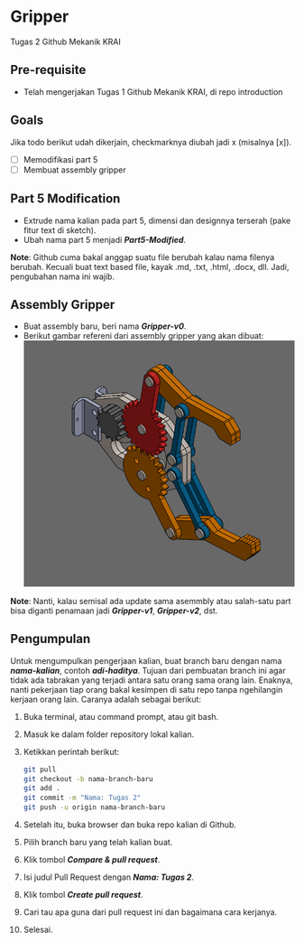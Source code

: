 # Gripper

Tugas 2 Github Mekanik KRAI

## Pre-requisite

- Telah mengerjakan Tugas 1 Github Mekanik KRAI, di repo introduction

## Goals

Jika todo berikut udah dikerjain, checkmarknya diubah jadi x (misalnya [x]).

- [ ] Memodifikasi part 5
- [ ] Membuat assembly gripper

## Part 5 Modification

- Extrude nama kalian pada part 5, dimensi dan designnya terserah (pake fitur text di sketch).
- Ubah nama part 5 menjadi ***Part5-Modified***.

**Note**: Github cuma bakal anggap suatu file berubah kalau nama filenya berubah. Kecuali buat text based file, kayak .md, .txt, .html, .docx, dll. Jadi, pengubahan nama ini wajib.

## Assembly Gripper

- Buat assembly baru, beri nama ***Gripper-v0***.
- Berikut gambar refereni dari assembly gripper yang akan dibuat:
  ![alt text](image.png)

**Note**: Nanti, kalau semisal ada update sama asemmbly atau salah-satu part bisa diganti penamaan jadi ***Gripper-v1***, ***Gripper-v2***, dst.

## Pengumpulan

Untuk mengumpulkan pengerjaan kalian, buat branch baru dengan nama ***nama-kalian***, contoh ***adi-haditya***. Tujuan dari pembuatan branch ini agar tidak ada tabrakan yang terjadi antara satu orang sama orang lain. Enaknya, nanti pekerjaan tiap orang bakal kesimpen di satu repo tanpa ngehilangin kerjaan orang lain. Caranya adalah sebagai berikut:

1. Buka terminal, atau command prompt, atau git bash.
2. Masuk ke dalam folder repository lokal kalian.
3. Ketikkan perintah berikut:

    ```bash
    git pull
    git checkout -b nama-branch-baru
    git add .
    git commit -m "Nama: Tugas 2"
    git push -u origin nama-branch-baru
    ```

4. Setelah itu, buka browser dan buka repo kalian di Github.
5. Pilih branch baru yang telah kalian buat.
6. Klik tombol ***Compare & pull request***.
7. Isi judul Pull Request dengan ***Nama: Tugas 2***.
8. Klik tombol ***Create pull request***.
9. Cari tau apa guna dari pull request ini dan bagaimana cara kerjanya.
10. Selesai.

